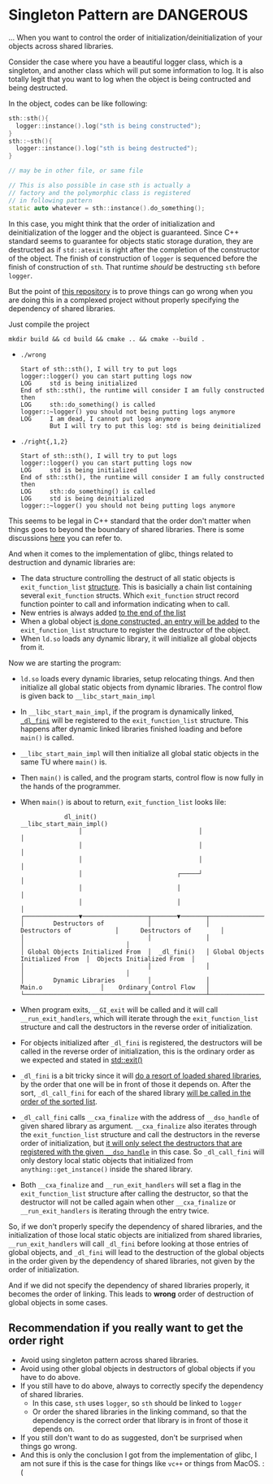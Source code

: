 # Singleton Pattern are DANGEROUS 
... When you want to control the order of initialization/deinitialization of your objects across shared libraries.

Consider the case where you have a beautiful logger class, which is a singleton, and another class which will put some information to log. It is also totally legit that you want to log when the object is being contructed and being destructed. 

In the object, codes can be like following:
```cpp
sth::sth(){
  logger::instance().log("sth is being constructed");
}
sth::~sth(){
  logger::instance().log("sth is being destructed");
}

// may be in other file, or same file

// This is also possible in case sth is actually a 
// factory and the polymorphic class is registered
// in following pattern
static auto whatever = sth::instance().do_something();
```

In this case, you might think that the order of initialization and deinitialization of the logger and the object is guaranteed. Since C++ standard seems to guarantee for objects static storage duration, they are destructed as if `std::atexit` is right after the completion of the constructor of the object. The finish of construction of `logger` is sequenced before the finish of construction of `sth`. That runtime *should* be destructing `sth` before `logger`.

But the point of [this repository](https://github.com/karuboniru/singleton_pitfall/) is to prove things can go wrong when you are doing this in a complexed
project without properly specifying the dependency of shared libraries.

Just compile the project
```
mkdir build && cd build && cmake .. && cmake --build . 
```

 - `./wrong`
    ```
    Start of sth::sth(), I will try to put logs
    logger::logger() you can start putting logs now
    LOG     std is being initialized
    End of sth::sth(), the runtime will consider I am fully constructed then
    LOG     sth::do_something() is called
    logger::~logger() you should not being putting logs anymore
    LOG     I am dead, I cannot put logs anymore 
            But I will try to put this log: std is being deinitialized
    ```

  - `./right{,1,2}`
    ```
    Start of sth::sth(), I will try to put logs
    logger::logger() you can start putting logs now
    LOG     std is being initialized
    End of sth::sth(), the runtime will consider I am fully constructed then
    LOG     sth::do_something() is called
    LOG     std is being deinitialized
    logger::~logger() you should not being putting logs anymore
    ```

This seems to be legal in C++ standard that the order don't matter when things goes to beyond the boundary of shared libraries. There is some discussions [here](https://stackoverflow.com/questions/54562874/destruction-order-of-static-objects-in-shared-libraries) you can refer to.

And when it comes to the implementation of glibc, things related to destruction and dynamic libraries are:
 - The data structure controlling the destruct of all static objects is `exit_function_list` [structure](https://github.com/bminor/glibc/blob/d1dcb565a1fb5829f9476a1438c30eccc4027d04/stdlib/exit.h#L55-L60). This is basicially a chain list containing several `exit_function` structs. Which `exit_function` struct record function pointer to call and information indicating when to call.
 - New entries is always added [to the end of the list](https://github.com/bminor/glibc/blob/d1dcb565a1fb5829f9476a1438c30eccc4027d04/stdlib/cxa_atexit.c#L79-L141)
 - When a global object [is done constructed, an entry will be added](https://github.com/bminor/glibc/blob/d1dcb565a1fb5829f9476a1438c30eccc4027d04/stdlib/cxa_atexit.c#L32-L70) to the `exit_function_list` structure to register the destructor of the object.
 - When `ld.so` loads any dynamic library, it will initialize all global objects from it. 

Now we are starting the program:
 - `ld.so` loads every dynamic libraries, setup relocating things. And then initialize all global static objects from dynamic libraries. The control flow is given back to `__libc_start_main_impl`
 - In `__libc_start_main_impl`, if the program is dynamically linked, [`_dl_fini`](https://github.com/bminor/glibc/blob/d1dcb565a1fb5829f9476a1438c30eccc4027d04/csu/libc-start.c#L311-L312) will be registered to the `exit_function_list` structure. This happens after dynamic linked libraries finished loading and before `main()` is called.
 - `__libc_start_main_impl` will then initialize all global static objects in the same TU where `main()` is.
 - Then `main()` is called, and the program starts, control flow is now fully in the hands of the programmer.
 - When `main()` is about to return, `exit_function_list` looks lile:

    ```
                dl_init()                          __libc_start_main_impl()
                    │                                │                 │
                    │                                │                 │
                    │                                │                 │
                    │                          ┌─────┘                 │
                    │                          │                       │
                    │                          │                       │
    ┌───────────────▼──────────────────┬───────▼───────┬───────────────▼──────────────────┬────────────────────────────┐
    │        Destructors of            │               │        Destructors of            │      Destructors of        │
    │                                  │               │                                  │                            │
    │ Global Objects Initialized From  │  _dl_fini()   │ Global Objects Initialized From  │  Objects Initialized From  │
    │                                  │               │                                  │                            │
    │        Dynamic Libraries         │               │            Main.o                │    Ordinary Control Flow   │
    └──────────────────────────────────┴───────────────┴──────────────────────────────────┴────────────────────────────┘
    ```

 - When program exits, `__GI_exit` will be called and it will call `__run_exit_handlers`, which will iterate through the `exit_function_list` structure and call the destructors in the reverse order of initialization.
 - For objects initialized after `_dl_fini` is registered, the destructors will be called in the reverse order of initialization, this is the ordinary order as we expected and stated in [std::exit()](https://en.cppreference.com/w/cpp/utility/program/exit)
 - `_dl_fini` is a bit tricky since it will [do a resort of loaded shared libraries](https://github.com/bminor/glibc/blob/d1dcb565a1fb5829f9476a1438c30eccc4027d04/elf/dl-fini.c#L91-L94), by the order that one will be in front of those it depends on. After the sort, `_dl_call_fini` for each of the shared library [will be called in the order of the sorted list](https://github.com/bminor/glibc/blob/d1dcb565a1fb5829f9476a1438c30eccc4027d04/elf/dl-fini.c#L114).
 - `_dl_call_fini` calls `__cxa_finalize` with the address of `__dso_handle` of given shared library as argument. `__cxa_finalize` also iterates through the `exit_function_list` structure and call the destructors in the reverse order of initialization, but [it will only select the destructors that are registered with the given `__dso_handle`](https://github.com/bminor/glibc/blob/d1dcb565a1fb5829f9476a1438c30eccc4027d04/stdlib/cxa_finalize.c#L25-L27) in this case. So `_dl_call_fini` will only destory local static objects that initialized from `anything::get_instance()` inside the shared library.
 - Both `__cxa_finalize` and `__run_exit_handlers` will set a flag in the `exit_function_list` structure after calling the destructor, so that the destructor will not be called again when other `__cxa_finalize` or `__run_exit_handlers` is iterating through the entry twice.


So, if we don't properly specify the dependency of shared libraries, and the initialization of those local static objects are initialized from shared libraries, `__run_exit_handlers` will call `_dl_fini` before looking at those entries of global objects, and `_dl_fini` will lead to the destruction of the global objects in the order given by the dependency of shared libraries, not given by the order of initialization.

And if we did not specify the dependency of shared libraries properly, it becomes the order of linking. This leads to **wrong** order of destruction of global objects in some cases.

## Recommendation if you really want to get the order right
 - Avoid using singleton pattern across shared libraries.
 - Avoid using other global objects in destructors of global objects if you have to do above.
 - If you still have to do above, always to correctly specify the dependency of shared libraries.
    - In this case, `sth` uses `logger`, so `sth` should be linked to `logger`
    - Or order the shared libraries in the linking command, so that the dependency is the correct order that library is in front of those it depends on.
 - If you still don't want to do as suggested, don't be surprised when things go wrong.
 - And this is only the conclusion I got from the implementation of glibc, I am not sure if this is the case for things like `vc++` or things from MacOS. :(

